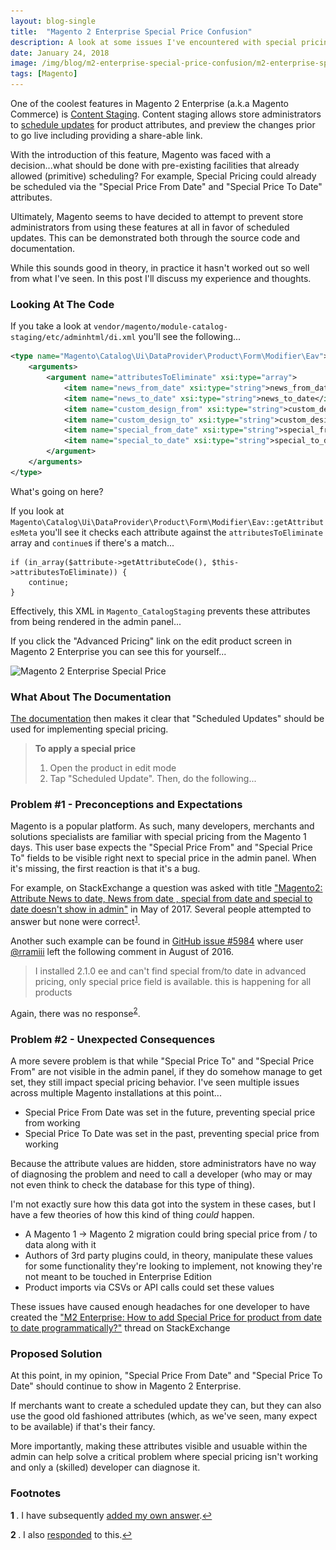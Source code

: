 ```yaml
---
layout: blog-single
title:  "Magento 2 Enterprise Special Price Confusion"
description: A look at some issues I've encountered with special pricing in Magento 2 Enterprise.
date: January 24, 2018
image: /img/blog/m2-enterprise-special-price-confusion/m2-enterprise-special-price@2x.jpg
tags: [Magento]
---
```


One of the coolest features in Magento 2 Enterprise (a.k.a Magento Commerce) is [Content Staging](http://docs.magento.com/m2/ee/user_guide/cms/content-staging.html). Content staging allows store administrators to [schedule updates](http://docs.magento.com/m2/ee/user_guide/cms/content-staging-scheduled-update.html) for product attributes, and preview the changes prior to go live including providing a share-able link.

With the introduction of this feature, Magento was faced with a decision...what should be done with pre-existing facilities that already allowed (primitive) scheduling? For example, Special Pricing could already be scheduled via the "Special Price From Date" and "Special Price To Date" attributes.

Ultimately, Magento seems to have decided to attempt to prevent store administrators from using these features at all in favor of scheduled updates. This can be demonstrated both through the source code and documentation. 

While this sounds good in theory, in practice it hasn't worked out so well from what I've seen. In this post I'll discuss my experience and thoughts.

<!-- excerpt_separator -->

### Looking At The Code

If you take a look at `vendor/magento/module-catalog-staging/etc/adminhtml/di.xml` you'll see the following...

```xml
<type name="Magento\Catalog\Ui\DataProvider\Product\Form\Modifier\Eav">
    <arguments>
        <argument name="attributesToEliminate" xsi:type="array">
            <item name="news_from_date" xsi:type="string">news_from_date</item>
            <item name="news_to_date" xsi:type="string">news_to_date</item>
            <item name="custom_design_from" xsi:type="string">custom_design_from</item>
            <item name="custom_design_to" xsi:type="string">custom_design_to</item>
            <item name="special_from_date" xsi:type="string">special_from_date</item>
            <item name="special_to_date" xsi:type="string">special_to_date</item>
        </argument>
    </arguments>
</type>
```

What's going on here? 

If you look at `Magento\Catalog\Ui\DataProvider\Product\Form\Modifier\Eav::getAttributesMeta` you'll see it checks each attribute against the `attributesToEliminate` array and `continue`s if there's a match...

```php?start_inline=1
if (in_array($attribute->getAttributeCode(), $this->attributesToEliminate)) {
    continue;
}
```

Effectively, this XML in `Magento_CatalogStaging` prevents these attributes from being rendered in the admin panel...

If you click the "Advanced Pricing" link on the edit product screen in Magento 2 Enterprise you can see this for yourself...

<img
  class="rounded shadow"
  src="/img/blog/m2-enterprise-special-price-confusion/m2-enterprise-special-price@1x.jpg"
  srcset="/img/blog/m2-enterprise-special-price-confusion/m2-enterprise-special-price@1x.jpg 1x, /img/blog/m2-enterprise-special-price-confusion/m2-enterprise-special-price@2x.jpg 2x"
  alt="Magento 2 Enterprise Special Price">

### What About The Documentation

[The documentation](http://docs.magento.com/m2/ee/user_guide/catalog/product-price-special.html) then makes it clear that "Scheduled Updates" should be used for implementing special pricing.

> **To apply a special price**
>
> 1. Open the product in edit mode
> 2. Tap "Scheduled Update". Then, do the following...

### Problem #1 - Preconceptions and Expectations

Magento is a popular platform. As such, many developers, merchants and solutions specialists are familiar with special pricing from the Magento 1 days. This user base expects the "Special Price From" and "Special Price To" fields to be visible right next to special price in the admin panel. When it's missing, the first reaction is that it's a bug.

For example, on StackExchange a question was asked with title ["Magento2: Attribute News to date, News from date , special from date and special to date doesn't show in admin"](https://magento.stackexchange.com/questions/173590/magento2-attribute-news-to-date-news-from-date-special-from-date-and-special) in May of 2017. Several people attempted to answer but none were correct<sup style="display: inline-block" id="a1">[1](#f1)</sup>.

Another such example can be found in [GitHub issue #5984](https://github.com/magento/magento2/issues/5984) where user [@rramiii](https://github.com/rramiii) left the following comment in August of 2016.

> I installed 2.1.0 ee and can't find special from/to date in advanced pricing, only special price field is available. this is happening for all products

Again, there was no response<sup style="display: inline-block" id="a2">[2](#f2)</sup>.

### Problem #2 - Unexpected Consequences

A more severe problem is that while "Special Price To" and "Special Price From" are not visible in the admin panel, if they do somehow manage to get set, they still impact special pricing behavior.  I've seen multiple issues across multiple Magento installations at this point...

- Special Price From Date was set in the future, preventing special price from working
- Special Price To Date was set in the past, preventing special price from working

Because the attribute values are hidden, store administrators have no way of diagnosing the problem and need to call a developer (who may or may not even think to check the database for this type of thing).

I'm not exactly sure how this data got into the system in these cases, but I have a few theories of how this kind of thing _could_ happen.

- A Magento 1 -> Magento 2 migration could bring special price from / to data along with it
- Authors of 3rd party plugins could, in theory, manipulate these values for some functionality they're looking to implement, not knowing they're not meant to be touched in Enterprise Edition
- Product imports via CSVs or API calls could set these values

These issues have caused enough headaches for one developer to have created the ["M2 Enterprise: How to add Special Price for product from date to date programmatically?"](https://magento.stackexchange.com/questions/148851/m2-enterprise-how-to-add-special-price-for-product-from-date-to-date-programmat) thread on StackExchange

### Proposed Solution

At this point, in my opinion, "Special Price From Date" and "Special Price To Date" should continue to show in Magento 2 Enterprise. 

If merchants want to create a scheduled update they can, but they can also use the good old fashioned attributes (which, as we've seen, many expect to be available) if that's their fancy.

More importantly, making these attributes visible and usuable within the admin can help solve a critical problem where special pricing isn't working and only a (skilled) developer can diagnose it.

### Footnotes

<b id="f1">1 </b>. I have subsequently [added my own answer](https://magento.stackexchange.com/a/210908/28122).[↩](#a1)

<b id="f2">2 </b>. I also [responded](https://github.com/magento/magento2/issues/5984#issuecomment-360345397) to this.[↩](#a2)
